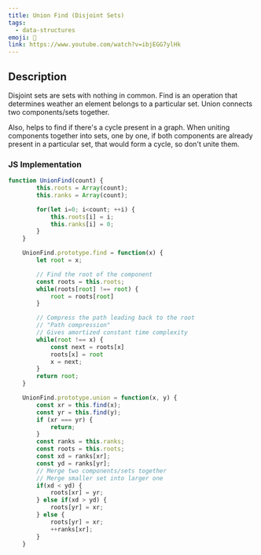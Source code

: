 ```yaml
---
title: Union Find (Disjoint Sets)
tags:
  - data-structures
emoji: 🌲
link: https://www.youtube.com/watch?v=ibjEGG7ylHk
---
```


## Description
Disjoint sets are sets with nothing in common.
Find is an operation that determines weather an element belongs to a particular set.
Union connects two components/sets together.

Also, helps to find if there's a cycle present in a graph. When uniting components together into sets, one by one, if both components are already present in a particular set, that would form a cycle, so don't unite them.

### JS Implementation

```js
function UnionFind(count) {
        this.roots = Array(count);
        this.ranks = Array(count);

        for(let i=0; i<count; ++i) {
            this.roots[i] = i;
            this.ranks[i] = 0;
        }
    }

    UnionFind.prototype.find = function(x) {
        let root = x;

        // Find the root of the component
        const roots = this.roots;
        while(roots[root] !== root) {
            root = roots[root]
        }

        // Compress the path leading back to the root
        // "Path compression"
        // Gives amortized constant time complexity
        while(root !== x) {
            const next = roots[x]
            roots[x] = root
            x = next;
        }
        return root;
    }

    UnionFind.prototype.union = function(x, y) {
        const xr = this.find(x);
        const yr = this.find(y);
        if (xr === yr) {
            return;
        }
        const ranks = this.ranks;
        const roots = this.roots;
        const xd = ranks[xr];
		const yd = ranks[yr];
		// Merge two components/sets together
		// Merge smaller set into larger one
        if(xd < yd) {
			roots[xr] = yr;
        } else if(xd > yd) {
            roots[yr] = xr;
        } else {
            roots[yr] = xr;
            ++ranks[xr];
        }
    }
```